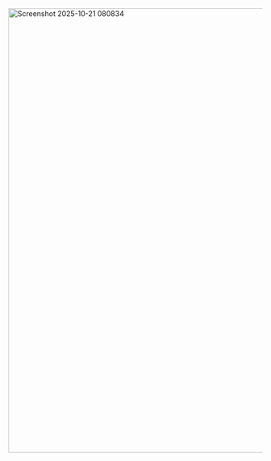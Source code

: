 <img width="1454" height="882" alt="Screenshot 2025-10-21 080834" src="https://github.com/user-attachments/assets/21e584bf-d401-4309-8a37-a71264742733" />

